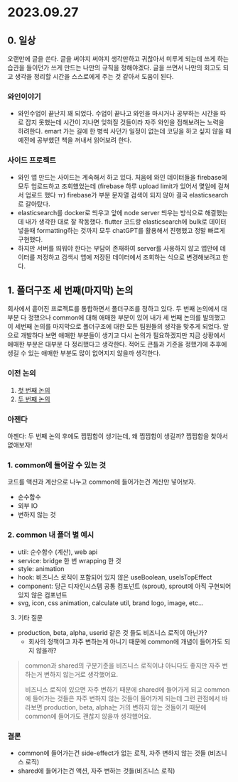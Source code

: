 # 2023.09.27

## 0. 일상

오랜만에 글을 쓴다. 글을 써야지 써야지 생각만하고 귀찮아서 미루게 되는데 쓰게 하는 습관을 들이던가 쓰게 만드는 나만의 규칙을 정해야겠다. 글을 쓰면서 나만의 회고도 되고 생각을 정리할 시간을 스스로에게 주는 것 같아서 도움이 된다.

### 와인이야기

- 와인수업이 끝난지 꽤 되었다. 수업이 끝나고 와인을 마시거나 공부하는 시간을 따로 잡지 못했는데 시간이 지나면 잊혀질 것들이라 자주 와인을 접해보려는 노력을 하려한다. emart 가는 길에 한 병씩 사던가 일정이 없는데 코딩을 하고 싶지 않을 때 예전에 공부했던 책을 꺼내서 읽어보려 한다.

### 사이드 프로젝트

- 와인 앱 만드는 사이드는 계속해서 하고 있다. 처음에 와인 데이터들을 firebase에 모두 업로드하고 조회했었는데 (firebase 하루 upload limit가 있어서 몇일에 걸쳐서 업로드 했다 ㅠ) firebase가 부분 문자열 검색이 되지 않아 결국 elasticsearch로 갈아탔다.
- elasticsearch를 docker로 띄우고 앞에 node server 띄우는 방식으로 해결했는데 내가 생각한 대로 잘 작동했다. flutter 코드랑 elasticsearch에 bulk로 데이터 넣을때 formatting하는 것까지 모두 chatGPT를 활용해서 진행했고 정말 빠르게 구현했다.
- 하지만 서버를 띄워야 한다는 부담이 존재하여 server를 사용하지 않고 앱안에 데이터를 저정하고 검색시 앱에 저장된 데이터에서 조회하는 식으로 변경해보려고 한다.


## 1. 폴더구조 세 번째(마지막) 논의

회사에서 흩어진 프로젝트를 통합하면서 폴더구조를 정하고 있다. 두 번째 논의에서 대부분 다 정했으나 common에 대해 애매한 부분이 있어 내가 세 번째 논의를 발의했고 이 세번째 논의를 마지막으로 폴더구조에 대한 모든 팀원들의 생각을 맞추게 되었다. 앞으로 개발하다 보면 애매한 부분들이 생기고 다시 논의가 필요하겠지만 지금 상황에서 애매한 부분은 대부분 다 정리했다고 생각한다. 적어도 큰틀과 기준을 정했기에 추후에 생길 수 있는 애매한 부분도 많이 없어지지 않을까 생각한다.

### 이전 논의
1. [첫 번째 논의](../07/05.md)
2. [두 번째 논의](../08/13.md)

### 아젠다

아젠다: 두 번째 논의 후에도 찝찝함이 생기는데, 왜 찝찝함이 생길까? 찝찝함을 찾아서 없애보자!

### 1. common에 들어갈 수 있는 것
코드를 액션과 계산으로 나누고 common에 들어가는건 계산만 넣어보자.

- 순수함수
- 외부 IO
- 변하지 않는 것

### 2. common 내 폴더 별 예시
- util: 순수함수 (계산), web api
- service: bridge 한 번 wrapping 한 것
- style: animation
- hook: 비즈니스 로직이 포함되어 있지 않은 useBoolean, useIsTopEffect
- component: 당근 디자인시스템 공통 컴포넌트 (sprout), sprout에 아직 구현되어 있지 않은 컴포넌트
- svg, icon, css animation, calculate util, brand logo, image, etc…

3. 기타 질문
- production, beta, alpha, userid 같은 것 들도 비즈니스 로직이 아닌가?
  - 회사의 정책이고 자주 변하는게 아니기 때문에 common에 개념이 들어가도 되지 않을까?

> common과 shared의 구분기준을 비즈니스 로직이냐 아니다도 좋지만 자주 변하는거 변하지 않는거로 생각했어요.
> 
> 비즈니스 로직이 있으면 자주 변하기 때문에 shared에 들어가게 되고 common에 들어가는 것들은 자주 변하지 않는 것들이 들어가게 되는데 그런 관점에서 바라보면 production, beta, alpha는 거의 변하지 않는 것들이기 때문에 common에 들어가도 괜찮지 않을까 생각했어요.

### 결론
- common에 들어가는건 side-effect가 없는 로직, 자주 변하지 않는 것들 (비즈니스 로직)
- shared에 들어가는건 액션, 자주 변하는 것들(비즈니스 로직)
